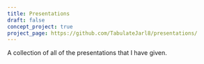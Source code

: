 ```yaml
---
title: Presentations
draft: false
concept_project: true
project_page: https://github.com/TabulateJarl8/presentations/
---
```


A collection of all of the presentations that I have given.

